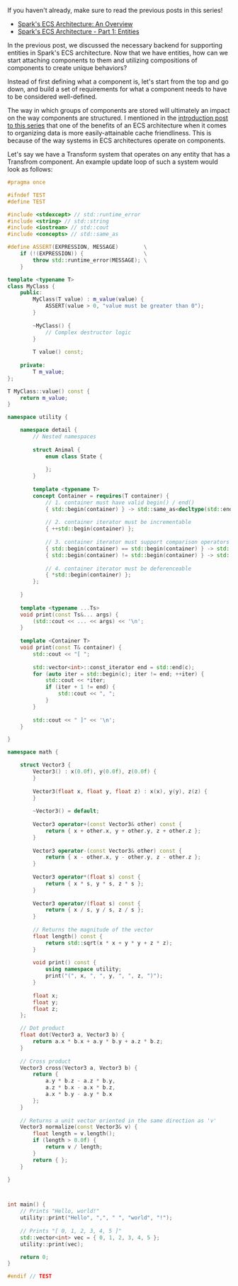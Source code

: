 If you haven't already, make sure to read the previous posts in this series!
 - [Spark's ECS Architecture: An Overview](https://sevanetrebchenko.com/blog/spark-ecs)
 - [Spark's ECS Architecture - Part 1: Entities](https://sevanetrebchenko.com/blog/spark-ecs-part-1)

In the previous post, we discussed the necessary backend for supporting entities in Spark's ECS architecture. Now that we have entities, how can we start attaching components to them and utilizing compositions of components to create unique behaviors? 

Instead of first defining what a component is, let's start from the top and go down, and build a set of requirements for what a component needs to have to be considered well-defined. 

The way in which groups of components are stored will ultimately an impact on the way components are structured. I mentioned in the [introduction post to this series](https://sevanetrebchenko.com/blog/spark-ecs) that one of the benefits of an ECS architecture when it comes to organizing data is more easily-attainable cache friendliness. This is because of the way systems in ECS architectures operate on components. 

Let's say we have a Transform system that operates on any entity that has a Transfrom component. An example update loop of such a system would look as follows:

```cpp added:{} removed:{} modified:{} highlighted:{} hidden:{} line-numbers:{enable}
#pragma once

#ifndef TEST
#define TEST

#include <stdexcept> // std::runtime_error
#include <string> // std::string
#include <iostream> // std::cout
#include <concepts> // std::same_as

#define ASSERT(EXPRESSION, MESSAGE)        \
    if (!(EXPRESSION)) {                   \
        throw std::runtime_error(MESSAGE); \
    }

template <typename T>
class MyClass {
    public:
        MyClass(T value) : m_value(value) {
            ASSERT(value > 0, "value must be greater than 0");
        }
        
        ~MyClass() {
            // Complex destructor logic
        }
    
        T value() const;
    
    private:
        T m_value;
};

T MyClass::value() const {
    return m_value;
}

namespace utility {

    namespace detail {
        // Nested namespaces
        
        struct Animal {
            enum class State {
                
            };
        }
    
        template <typename T>
        concept Container = requires(T container) {
            // 1. container must have valid begin() / end()
            { std::begin(container) } -> std::same_as<decltype(std::end(container))>;
            
            // 2. container iterator must be incrementable
            { ++std::begin(container) };
            
            // 3. container iterator must support comparison operators
            { std::begin(container) == std::begin(container) } -> std::same_as<bool>;
            { std::begin(container) != std::begin(container) } -> std::same_as<bool>;
            
            // 4. container iterator must be deferenceable
            { *std::begin(container) };
        };
    
    }
    
    template <typename ...Ts>
    void print(const Ts&... args) {
        (std::cout << ... << args) << '\n';
    }
    
    template <Container T>
    void print(const T& container) {
        std::cout << "[ ";
        
        std::vector<int>::const_iterator end = std::end(c);
        for (auto iter = std::begin(c); iter != end; ++iter) {
            std::cout << *iter;
            if (iter + 1 != end) {
                std::cout << ", ";
            }
        }
        
        std::cout << " ]" << '\n';
    }

}

namespace math {

    struct Vector3 {
        Vector3() : x(0.0f), y(0.0f), z(0.0f) {
        }
    
        Vector3(float x, float y, float z) : x(x), y(y), z(z) {
        }
        
        ~Vector3() = default;
    
        Vector3 operator+(const Vector3& other) const {
            return { x + other.x, y + other.y, z + other.z };
        }
    
        Vector3 operator-(const Vector3& other) const {
            return { x - other.x, y - other.y, z - other.z };
        }
    
        Vector3 operator*(float s) const {
            return { x * s, y * s, z * s };
        }
    
        Vector3 operator/(float s) const {
            return { x / s, y / s, z / s };
        }
    
        // Returns the magnitude of the vector
        float length() const {
            return std::sqrt(x * x + y * y + z * z);
        }
        
        void print() const {
            using namespace utility;
            print("(", x, ", ", y, ", ", z, ")");
        }
        
        float x;
        float y;
        float z;
    };

    // Dot product
    float dot(Vector3 a, Vector3 b) {
        return a.x * b.x + a.y * b.y + a.z * b.z;
    }
    
    // Cross product
    Vector3 cross(Vector3 a, Vector3 b) {
        return { 
            a.y * b.z - a.z * b.y,
            a.z * b.x - a.x * b.z,
            a.x * b.y - a.y * b.x
        };
    }
    
    // Returns a unit vector oriented in the same direction as 'v'
    Vector3 normalize(const Vector3& v) {
        float length = v.length();
        if (length > 0.0f) {
            return v / length;
        }
        return { };
    }

}



int main() {
    // Prints "Hello, world!"
    utility::print("Hello", ",", " ", "world", "!");
    
    // Prints "[ 0, 1, 2, 3, 4, 5 ]"
    std::vector<int> vec = { 0, 1, 2, 3, 4, 5 };
    utility::print(vec);

    return 0;
}

#endif // TEST
```